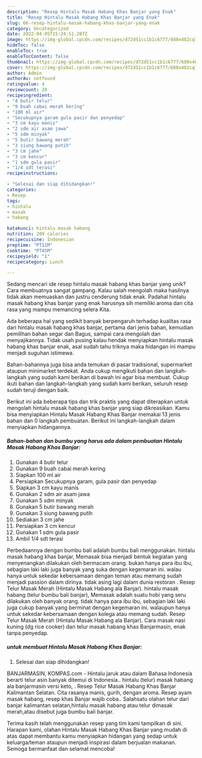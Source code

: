 ```yaml
---
description: "Resep Hintalu Masak Habang Khas Banjar yang Enak"
title: "Resep Hintalu Masak Habang Khas Banjar yang Enak"
slug: 66-resep-hintalu-masak-habang-khas-banjar-yang-enak
category: Uncategorized
date: 2022-04-05T15:24:51.287Z
image: https://img-global.cpcdn.com/recipes/d72d51cc1b1c6777/680x482cq70/hintalu-masak-habang-khas-banjar-foto-resep-utama.jpg
hideToc: false
enableToc: true
enableTocContent: false
thumbnail: https://img-global.cpcdn.com/recipes/d72d51cc1b1c6777/680x482cq70/hintalu-masak-habang-khas-banjar-foto-resep-utama.jpg
cover: https://img-global.cpcdn.com/recipes/d72d51cc1b1c6777/680x482cq70/hintalu-masak-habang-khas-banjar-foto-resep-utama.jpg
author: Admin
authorAv: notfound
ratingvalue: 4
reviewcount: 20
recipeingredient:
- "4 butir telur"
- "9 buah cabai merah kering"
- "100 ml air"
- "Secukupnya garam gula pasir dan penyedap"
- "3 cm kayu manis"
- "2 sdm air asam jawa"
- "5 sdm minyak"
- "5 butir bawang merah"
- "3 siung bawang putih"
- "3 cm jahe"
- "3 cm kencur"
- "1 sdm gula pasir"
- "1/4 sdt terasi"
recipeinstructions:

- "Selesai dan siap dihidangkan!"
categories:
- Resep
tags:
- hintalu
- masak
- habang

katakunci: hintalu masak habang 
nutrition: 209 calories
recipecuisine: Indonesian
preptime: "PT11M"
cooktime: "PT45M"
recipeyield: "1"
recipecategory: Lunch

---
```





Sedang mencari ide resep hintalu masak habang khas banjar yang unik? Cara membuatnya sangat gampang. Kalau salah mengolah maka hasilnya tidak akan memuaskan dan justru cenderung tidak enak. Padahal hintalu masak habang khas banjar yang enak harusnya sih memiliki aroma dan cita rasa yang mampu memancing selera Kita.





Ada beberapa hal yang sedikit banyak berpengaruh terhadap kualitas rasa dari hintalu masak habang khas banjar, pertama dari jenis bahan, kemudian pemilihan bahan segar dan Bagus, sampai cara mengolah dan menyajikannya. Tidak usah pusing kalau hendak menyiapkan hintalu masak habang khas banjar enak,      asal sudah tahu triknya maka hidangan ini mampu menjadi suguhan istimewa.














Bahan-bahannya juga bisa anda temukan di pasar tradisional, supermarket ataupun minimarket terdekat. Anda cukup mengikuti bahan dan langkah-langkah yang sudah kami berikan di bawah ini agar bisa membuat. Cukup ikuti bahan dan langkah-langkah yang sudah kami berikan, seluruh resep sudah teruji dengan baik.






Berikut ini ada beberapa tips dan trik praktis yang dapat diterapkan untuk mengolah hintalu masak habang khas banjar yang siap dikreasikan. Kamu bisa menyiapkan Hintalu Masak Habang Khas Banjar memakai 13 jenis bahan dan 0 langkah pembuatan. Berikut ini langkah-langkah dalam menyiapkan hidangannya.

<!--inarticleads1-->

##### Bahan-bahan dan bumbu yang harus ada dalam pembuatan Hintalu Masak Habang Khas Banjar:

1. Gunakan 4 butir telur
1. Gunakan 9 buah cabai merah kering
1. Siapkan 100 ml air
1. Persiapkan Secukupnya garam, gula pasir dan penyedap
1. Siapkan 3 cm kayu manis
1. Gunakan 2 sdm air asam jawa
1. Gunakan 5 sdm minyak
1. Gunakan 5 butir bawang merah
1. Gunakan 3 siung bawang putih
1. Sediakan 3 cm jahe
1. Persiapkan 3 cm kencur
1. Gunakan 1 sdm gula pasir
1. Ambil 1/4 sdt terasi


Perbedaannya dengan bumbu bali adalah bumbu bali menggunakan. hintalu masak habang khas banjar, Memasak bisa menjadi bentuk kegiatan yang menyenangkan dilakukan oleh bermacam orang. bukan hanya para ibu ibu, sebagian laki laki juga banyak yang suka dengan kegemaran ini. walau hanya untuk sekedar kebersamaan dengan teman atau memang sudah menjadi passion dalam dirinya. tidak asing lagi dalam dunia restoran . Resep Telur Masak Merah (Hintalu Masak Habang ala Banjar). hintalu masak habang (telur bumbu bali banjar), Memasak adalah suatu hobi yang seru dilakukan oleh banyak orang. tidak hanya para ibu ibu, sebagian laki laki juga cukup banyak yang berminat dengan kegemaran ini. walaupun hanya untuk sekedar kebersamaan dengan kolega atau memang sudah. Resep Telur Masak Merah (Hintalu Masak Habang ala Banjar). Cara masak nasi kuning (dg rice cooker) dan telur masak habang khas Banjarmasin, enak tanpa penyedap. 

<!--inarticleads2-->

#####  untuk membuat Hintalu Masak Habang Khas Banjar:


1. Selesai dan siap dihidangkan!

BANJARMASIN, KOMPAS.com - Hintalu jaruk atau dalam Bahasa Indonesia berarti telur asin banyak ditemui di Indonesia.. hintalu (telur) masak habang ala banjarmasin versi keto, . Resep Telur Masak Habang Khas Banjar Kalimantan Selatan. Cita rasanya manis, gurih, dengan aroma. Resep ayam masak habang, resep khas Banjar wajib coba.. Salahsatu olahan telur dari banjar kalimantan selatan,hintalu masak habang atau telur dimasak merah,atau disebut juga bumbu bali banjar. 

Terima kasih telah menggunakan resep yang tim kami tampilkan di sini. Harapan kami, olahan Hintalu Masak Habang Khas Banjar yang mudah di atas dapat membantu kamu menyiapkan hidangan yang sedap untuk keluarga/teman ataupun menjadi inspirasi dalam berjualan makanan. Semoga bermanfaat dan selamat mencoba!
